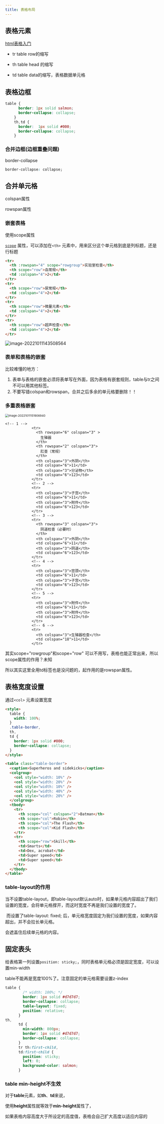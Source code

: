 ```yaml
---
title: 表格布局
---
```


## 表格元素

[html表格入门](https://developer.mozilla.org/zh-CN/docs/Learn/HTML/Tables/Basics)

- tr	table row的缩写

- th   table head 的缩写

- td   table data的缩写，表格数据单元格

## 表格边框

```css
table {
      border: 1px solid salmon;
      border-collapse: collapse;
    }
    th,td {
      border:  1px solid #000;
      border-collapse: collapse;
    }
```

### 合并边框(边框重叠问题)

border-collapse

```css
border-collapse: collapse;
```



## 合并单元格

colspan属性

rowspan属性



### 嵌套表格

使用scope属性

 [`scope`](https://developer.mozilla.org/zh-CN/docs/Web/HTML/Element/th#attr-scope) 属性，可以添加在`<th>` 元素中，用来区分这个单元格到底是列标题，还是行标题

```html
<tr>
  <th :rowspan="4" scope="rowgroup">实验室检查</th>
  <th scope="row">血常规</th>
  <td :colspan="4">2</td>
</tr>
<tr>
  <th scope="row">尿常规</th>
  <td :colspan="4">2</td>
</tr>
<tr>
  <th scope="row">微量元素</th>
  <td :colspan="4">2</td>
</tr>
<tr>
  <th scope="row">超声检查</th>
  <td :colspan="4">2</td>
</tr>
```

![image-20221011143508564](https://minimax-1256590847.cos.ap-shanghai.myqcloud.com/img/image-20221011143508564.png)

### 表单和表格的嵌套

比较难懂的地方：

1.  表单与表格的嵌套必须将表单写在外面，因为表格有嵌套规则，table与tr之间不可以用其他标签。 
2.  不要写错colspan和rowspan，合并之后多余的单元格要删除！！ 



### 多重表格嵌套

<img src="https://minimax-1256590847.cos.ap-shanghai.myqcloud.com/img/image-20221011151906940.png" alt="image-20221011151906940" style="zoom:67%;" />

```vue
<!-- 1 -->
            <tr>
              <th rowspan="6" colspan="3" >
                生殖器
              </th>
              <th rowspan="2" colspan="3">
                肛查（常规）
              </th>
              <th colspan="3">外阴</th>
              <td colspan="6">11</td>
              <th colspan="3">分泌物</th>
              <td colspan="6">123</td>
            </tr>
            <!-- 2 -->
            <tr>
              <th colspan="3">子宫</th>
              <td colspan="6">11</td>
              <th colspan="3">附件</th>
              <td colspan="6">123</td>
            </tr>
            <!-- 3 -->
            <tr>
              <th rowspan="3" colspan="3">
                阴道检查（必要时）
              </th>
              <th colspan="3">外阴</th>
              <td colspan="6">11</td>
              <th colspan="3">阴道</th>
              <td colspan="6">123</td>
            </tr>
            <!-- 4 -->
            <tr>
              <th colspan="3">宫颈</th>
              <td colspan="6">11</td>
              <th colspan="3">子宫</th>
              <td colspan="6">123</td>
            </tr>
            <!-- 5 -->
            <tr>
              <th colspan="3">附件</th>
              <td colspan="6">11</td>
              <th colspan="3">附件</th>
              <td colspan="6">123</td>
            </tr>
            <!-- 6 -->
            <tr>
              <th colspan="3">生殖器检查</th>
              <td colspan="18">11</td>
            </tr>
```

其实scope="rowgroup"和scope="row" 可以不用写，表格也能正常出来，所以scope属性的作用？未知

所以其实这里全用td标签也是没问题的，起作用的是rowspan属性。



## 表格宽度设置

通过`<col>` 元素设置宽度

```html
<style>
  table {
    width: 100%;
  }
  .table-border,
  th,
  td {
    border: 1px solid #000;
    border-collapse: collapse;
  }
</style>

<table class="table-border">
  <caption>Superheros and sidekicks</caption>
  <colgroup>
    <col style="width: 10%" />
    <col style="width: 20%" />
    <col style="width: 10%" />
    <col style="width: 40%" />
    <col style="width: 20%" />
  </colgroup>
  <tbody>
    <tr>
      <th scope="col" colspan="2">Batman</th>
      <th scope="col">Robin</th>
      <th scope="col">The Flash</th>
      <th scope="col">Kid Flash</th>
    </tr>
    <tr>
      <th scope="row">Skill</th>
      <td>Smarts</td>
      <td>Dex, acrobat</td>
      <td>Super speed</td>
      <td>Super speed</td>
    </tr>
  </tbody>
</table>
```



### table-layout的作用

​		当不设置table-layout，即table-layout默认auto时，如果单元格内容超出了我们设置的宽度，会将单元格撑开，而这时宽度不再是我们设置的宽度了。

​		而设置了table-layout: fixed; 后，单元格宽度固定为我们设置的宽度，如果内容超出，并不会拉长单元格。

会遮盖住后续单元格的内容。



## 固定表头

给表格第一列设置`position: sticky;`，同时表格单元格必须是固定宽度，可以设置min-width

table不能再是宽度100%了。注意固定的单元格需要设置z-index

```css
table {
        /* width: 100%; */
        border: 1px solid #d7d7d7;
        border-collapse: collapse;
        table-layout: fixed;
        position: relative;
      }
th,
      td {
        min-width: 800px;
        border: 1px solid #d7d7d7;
        border-collapse: collapse;
      }
      tr th:first-child,
      td:first-child {
        position: sticky;
        left: 0;
        background-color: salmon;
      }
```



### table min-height不生效

对于**table**元素，如**th**、**td**来说，

使用**height**属性就等效于**min-height**属性了，

如果表格内容高度大于所设定的高度值，表格会自己扩大高度以适应内容的
